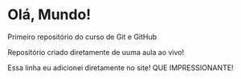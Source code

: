 # Olá, Mundo!
 Primeiro repositório do curso de Git e GitHub

 Repositório criado diretamente de uuma aula ao vivo!

Essa linha eu adicionei diretamente no site! QUE IMPRESSIONANTE!
